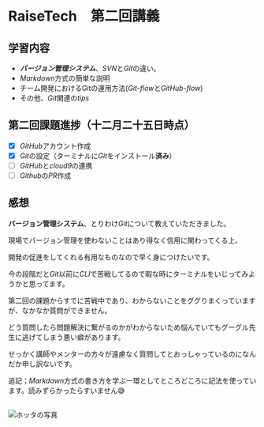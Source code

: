 # RaiseTech　第二回講義　 
## 学習内容
- ***バージョン管理システム***、*SVN*と*Git*の違い。
- *Markdown*方式の簡単な説明
- チーム開発におけるGitの運用方法(*Git-flow*と*GitHub-flow*)
- その他、*Git*関連の*tips*
##
## 第二回課題進捗（十二月二十五日時点）
- [x] *GitHub*アカウント作成
- [x] *Git*の設定（ターミナルに*Git*をインストール**済み**）
- [ ] *GitHub*と*cloud9*の連携
- [ ] *Github*の*PR*作成
##
## 感想

**バージョン管理システム**、とりわけ*Git*について教えていただきました。

現場でバージョン管理を使わないことはあり得なく信用に関わってくる上、

開発の促進をしてくれる有用なものなので早く身につけたいです。

今の段階だと*Git*以前に*CLI*で苦戦してるので暇な時にターミナルをいじってみようかと思ってます。

第二回の課題からすでに苦戦中であり、わからないことをググりまくっていますが、なかなか質問ができません。

どう質問したら問題解決に繋がるのかがわからないため悩んでいてもグーグル先生に逃げてしまう悪い癖があります。

せっかく講師やメンターの方々が遠慮なく質問してとおっしゃっているのになんだか申し訳ないです。

追記；*Markdawn*方式の書き方を学ぶ一環としてところどころに記法を使っています。読みずらかったらすいません😅
##
![ホッタの写真](https://user-images.githubusercontent.com/121162793/209469235-695bd36f-0fb6-4839-b18d-f0af261dd354.png)

